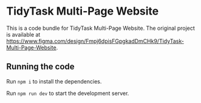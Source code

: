 
  # TidyTask Multi-Page Website

  This is a code bundle for TidyTask Multi-Page Website. The original project is available at https://www.figma.com/design/Fmpj6dpisFGpgkadDmCHk9/TidyTask-Multi-Page-Website.

  ## Running the code

  Run `npm i` to install the dependencies.

  Run `npm run dev` to start the development server.
  